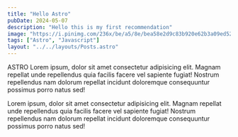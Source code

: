 ```yaml
---
title: "Hello Astro"
pubDate: 2024-05-07
description: "Hello this is my first recommendation"
image: "https://i.pinimg.com/236x/be/a5/8e/bea58e2d9c83b920e62b3a09ed5236b1.jpg"
tags: ["Astro", "Javascript"]
layout: "../../layouts/Posts.astro"
---
```


ASTRO Lorem ipsum, dolor sit amet consectetur adipisicing elit. Magnam repellat unde repellendus quia facilis facere vel sapiente fugiat! Nostrum repellendus nam dolorum repellat incidunt doloremque consequuntur possimus porro natus sed!

Lorem ipsum, dolor sit amet consectetur adipisicing elit. Magnam repellat unde repellendus quia facilis facere vel sapiente fugiat! Nostrum repellendus nam dolorum repellat incidunt doloremque consequuntur possimus porro natus sed!
